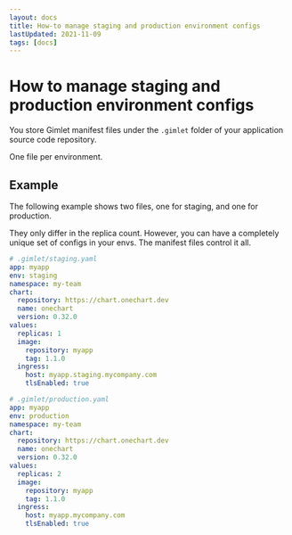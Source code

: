 ```yaml
---
layout: docs
title: How-to manage staging and production environment configs
lastUpdated: 2021-11-09
tags: [docs]
---
```


# How to manage staging and production environment configs

You store Gimlet manifest files under the `.gimlet` folder of your application source code repository.

One file per environment.

## Example

The following example shows two files, one for staging, and one for production.

They only differ in the replica count. However, you can have a completely unique set of configs in your envs. The manifest files control it all.

```yaml
# .gimlet/staging.yaml
app: myapp
env: staging
namespace: my-team
chart:
  repository: https://chart.onechart.dev
  name: onechart
  version: 0.32.0
values:
  replicas: 1
  image:
    repository: myapp
    tag: 1.1.0
  ingress:
    host: myapp.staging.mycompany.com
    tlsEnabled: true

# .gimlet/production.yaml
app: myapp
env: production
namespace: my-team
chart:
  repository: https://chart.onechart.dev
  name: onechart
  version: 0.32.0
values:
  replicas: 2
  image:
    repository: myapp
    tag: 1.1.0
  ingress:
    host: myapp.mycompany.com
    tlsEnabled: true
```
